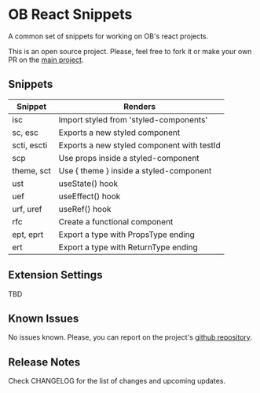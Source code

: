 # OB React Snippets

A common set of snippets for working on OB's react projects.

This is an open source project. Please, feel free to fork it or make your own PR on the [main project](https://github.com/rzarroca/ob-react-snippets).

## Snippets

| Snippet        | Renders                                       |
| -------------- | --------------------------------------------  |
| isc            | Import styled from 'styled-components'        |
| sc, esc        | Exports a new styled component                |
| scti, escti    | Exports a new styled component with testId    |
| scp            | Use props inside a styled-component           |
| theme, sct     | Use { theme } inside a styled-component       |
| ust            | useState() hook                               |
| uef            | useEffect() hook                              |
| urf, uref      | useRef() hook                                 |
| rfc            | Create a functional component                 |
| ept, eprt      | Export a type with PropsType ending           |
| ert            | Export a type with ReturnType ending          |


## Extension Settings

TBD

## Known Issues

No issues known. Please, you can report on the project's [github repository](https://github.com/rzarroca/ob-react-snippets/issues).

## Release Notes

Check CHANGELOG for the list of changes and upcoming updates.
